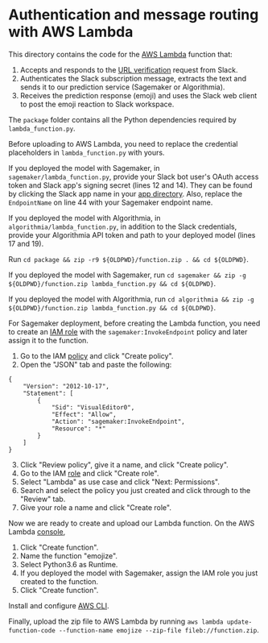 # Authentication and message routing with AWS Lambda

This directory contains the code for the [AWS Lambda](https://aws.amazon.com/lambda/) function that:
1. Accepts and responds to the [URL verification](https://api.slack.com/events/url_verification) request from Slack.
2. Authenticates the Slack subscription message, extracts the text and sends it to our prediction service (Sagemaker or Algorithmia).
3. Receives the prediction response (emoji) and uses the Slack web client to post the emoji reaction to Slack workspace.

The `package` folder contains all the Python dependencies required by `lambda_function.py`.

Before uploading to AWS Lambda, you need to replace the credential placeholders in `lambda_function.py` with yours.

If you deployed the model with Sagemaker, in `sagemaker/lambda_function.py`, provide your Slack bot user's OAuth access token and Slack app's signing secret (lines 12 and 14). They can be found by clicking the Slack app name in your [app directory](https://api.slack.com/apps). Also, replace the `EndpointName` on line 44 with your Sagemaker endpoint name.

If you deployed the model with Algorithmia, in `algorithmia/lambda_function.py`, in addition to the Slack credentials, provide your Algorithmia API token and path to your deployed model (lines 17 and 19).

Run `cd package && zip -r9 ${OLDPWD}/function.zip . && cd ${OLDPWD}`.

If you deployed the model with Sagemaker, run `cd sagemaker && zip -g ${OLDPWD}/function.zip lambda_function.py && cd ${OLDPWD}`.

If you deployed the model with Algorithmia, run `cd algorithmia && zip -g ${OLDPWD}/function.zip lambda_function.py && cd ${OLDPWD}`.

For Sagemaker deployment, before creating the Lambda function, you need to create an [IAM role](https://console.aws.amazon.com/iam/home?ad=c&cp=bn&p=iam#/roles) with the `sagemaker:InvokeEndpoint` policy and later assign it to the function.
1. Go to the IAM [policy](https://console.aws.amazon.com/iam/home?ad=c&cp=bn&p=iam#/policies) and click "Create policy".
2. Open the "JSON" tab and paste the following:
```
{
    "Version": "2012-10-17",
    "Statement": [
        {
            "Sid": "VisualEditor0",
            "Effect": "Allow",
            "Action": "sagemaker:InvokeEndpoint",
            "Resource": "*"
        }
    ]
}
```
3. Click "Review policy", give it a name, and click "Create policy".
4. Go to the IAM [role](https://console.aws.amazon.com/iam/home?ad=c&cp=bn&p=iam#/roles) and click "Create role".
5. Select "Lambda" as use case and click "Next: Permissions".
6. Search and select the policy you just created and click through to the "Review" tab.
7. Give your role a name and click "Create role".

Now we are ready to create and upload our Lambda function. On the AWS Lambda [console](https://console.aws.amazon.com/lambda/),
1. Click "Create function".
2. Name the function "emojize".
3. Select Python3.6 as Runtime.
4. If you deployed the model with Sagemaker, assign the IAM role you just created to the function.
5. Click "Create function".

Install and configure [AWS CLI](https://docs.aws.amazon.com/cli/latest/userguide/cli-chap-install.html).

Finally, upload the zip file to AWS Lambda by running `aws lambda update-function-code --function-name emojize --zip-file fileb://function.zip`.
